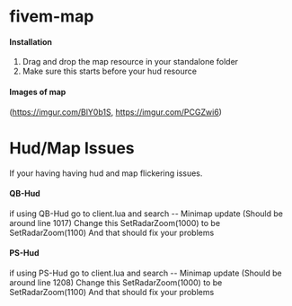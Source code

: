 # fivem-map
 
#### Installation
1. Drag and drop the map resource in your standalone folder
2. Make sure this starts before your hud resource

#### Images of map
(https://imgur.com/BlY0b1S, https://imgur.com/PCGZwi6)


# Hud/Map Issues
If your having having hud and map flickering issues. 
#### QB-Hud
if using QB-Hud go to client.lua and search -- Minimap update (Should be around line 1017)
Change this SetRadarZoom(1000) to be SetRadarZoom(1100) And that should fix your problems 

#### PS-Hud
if using PS-Hud go to client.lua and search -- Minimap update (Should be around line 1208)
Change this SetRadarZoom(1000) to be SetRadarZoom(1100) And that should fix your problems 
